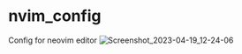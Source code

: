 # nvim_config
Config for neovim editor
![Screenshot_2023-04-19_12-24-06](https://user-images.githubusercontent.com/88252904/232984852-16999fd4-a283-4963-bb06-229b579e0819.png)
